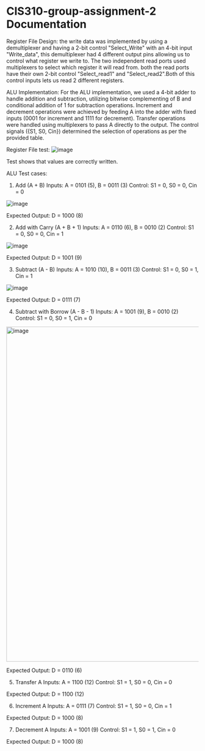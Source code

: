 # CIS310-group-assignment-2 Documentation

Register File Design: the write data was implemented by using a demultiplexer and having a 2-bit control "Select_Write" with an 4-bit input "Write_data", this demultiplexer had 4 different output pins allowing us to control what register we write to. The two independent read ports used multiplexers to select which register it will read from. both the read ports have their own 2-bit control "Select_read1" and "Select_read2".Both of this control inputs lets us read 2 different registers.


ALU Implementation: For the ALU implementation, we used a 4-bit adder to handle addition and subtraction, utilizing bitwise complementing of B and conditional addition of 1 for subtraction operations. Increment and decrement operations were achieved by feeding A into the adder with fixed inputs (0001 for increment and 1111 for decrement). Transfer operations were handled using multiplexers to pass A directly to the output. The control signals ({S1, S0, Cin}) determined the selection of operations as per the provided table. 


Register File test:
![image](https://github.com/user-attachments/assets/86143608-5cae-4c40-a33f-5a809af3ff32)

Test shows that values are correctly written.


ALU Test cases:
1. Add (A + B)
Inputs:
A = 0101 (5), B = 0011 (3)
Control: S1 = 0, S0 = 0, Cin = 0

![image](https://github.com/user-attachments/assets/9fdca4e1-6792-487c-bff1-5cde1464dbb4)

Expected Output:
D = 1000 (8)

2. Add with Carry (A + B + 1)
Inputs:
A = 0110 (6), B = 0010 (2)
Control: S1 = 0, S0 = 0, Cin = 1

![image](https://github.com/user-attachments/assets/b43e8bfc-8801-4141-bc03-fc37e477aff3)



Expected Output:
D = 1001 (9)

3. Subtract (A - B)
Inputs:
A = 1010 (10), B = 0011 (3)
Control: S1 = 0, S0 = 1, Cin = 1

![image](https://github.com/user-attachments/assets/ce06d3af-17f6-4a45-a4df-16cb4329fcd9)


Expected Output:
D = 0111 (7)

4. Subtract with Borrow (A - B - 1)
Inputs:
A = 1001 (9), B = 0010 (2)
Control: S1 = 0, S0 = 1, Cin = 0

<img width="875" alt="image" src="https://github.com/user-attachments/assets/ec6ab77d-8c8d-49da-9503-a631350b2624" />

Expected Output:
D = 0110 (6)

5. Transfer A
Inputs:
A = 1100 (12)
Control: S1 = 1, S0 = 0, Cin = 0

Expected Output:
D = 1100 (12)

6. Increment A
Inputs:
A = 0111 (7)
Control: S1 = 1, S0 = 0, Cin = 1

Expected Output:
D = 1000 (8)

7. Decrement A
Inputs:
A = 1001 (9)
Control: S1 = 1, S0 = 1, Cin = 0

Expected Output:
D = 1000 (8)
